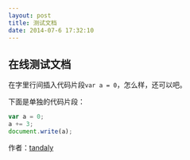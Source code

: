 ```yaml
---
layout: post
title: 测试文档
date: 2014-07-6 17:32:10  
---
```


##  在线测试文档

在字里行间插入代码片段`var a = 0`，怎么样，还可以吧。

下面是单独的代码片段：

```javascript
var a = 0;
a += 3;
document.write(a);
```
 





作者：[tandaly](http://tandaly.github.com)
